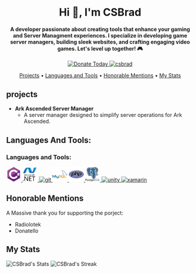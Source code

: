 <h1 align="center">
  <br>
    Hi 👋, I'm CSBrad
  <br>
</h1>

<h4 align="center">A developer passionate about creating tools that enhance your gaming and Server Managment experiences. I specialize in developing game server managers, building sleek websites, and crafting engaging video games. Let's level up together! 🎮</h4>

<p align="center">

  <a href="https://www.paypal.com/paypalme/BradleyRye" target="_blank">
    <img alt="Donate Today" src="https://img.shields.io/badge/Donate-Today-blue">
  </a>
  
  <a href="https://github.com/CSBrad" target="_blank">
    <img src="https://komarev.com/ghpvc/?username=csbrad&label=Profile%20views&color=0e75b6&style=flat" alt="csbrad">
  </a>
  
  
</p>


<p align="center">
  <a href="#projects">Projects</a> •
  <a href="#Languages-And-Tools">Languages and Tools</a> •
  <a href="#Honorable-Mentions ">Honorable Mentions</a> •
  <a href="#my-stats">My Stats</a>
</p>

## projects
* **Ark Ascended Server Manager**
  - A server manager designed to simplify server operations for Ark Ascended.


## Languages And Tools:

<h3 align="left">Languages and Tools:</h3>
<p align="left"> <a href="https://www.w3schools.com/cs/" target="_blank" rel="noreferrer"> <img src="https://raw.githubusercontent.com/devicons/devicon/master/icons/csharp/csharp-original.svg" alt="csharp" width="40" height="40"/> </a> <a href="https://dotnet.microsoft.com/" target="_blank" rel="noreferrer"> <img src="https://raw.githubusercontent.com/devicons/devicon/master/icons/dot-net/dot-net-original-wordmark.svg" alt="dotnet" width="40" height="40"/> </a> <a href="https://git-scm.com/" target="_blank" rel="noreferrer"> <img src="https://www.vectorlogo.zone/logos/git-scm/git-scm-icon.svg" alt="git" width="40" height="40"/> </a> <a href="https://www.mysql.com/" target="_blank" rel="noreferrer"> <img src="https://raw.githubusercontent.com/devicons/devicon/master/icons/mysql/mysql-original-wordmark.svg" alt="mysql" width="40" height="40"/> </a> <a href="https://www.php.net" target="_blank" rel="noreferrer"> <img src="https://raw.githubusercontent.com/devicons/devicon/master/icons/php/php-original.svg" alt="php" width="40" height="40"/> </a> <a href="https://www.postgresql.org" target="_blank" rel="noreferrer"> <img src="https://raw.githubusercontent.com/devicons/devicon/master/icons/postgresql/postgresql-original-wordmark.svg" alt="postgresql" width="40" height="40"/> </a> <a href="https://unity.com/" target="_blank" rel="noreferrer"> <img src="https://www.vectorlogo.zone/logos/unity3d/unity3d-icon.svg" alt="unity" width="40" height="40"/> </a> <a href="https://dotnet.microsoft.com/apps/xamarin" target="_blank" rel="noreferrer"> <img src="https://raw.githubusercontent.com/detain/svg-logos/780f25886640cef088af994181646db2f6b1a3f8/svg/xamarin.svg" alt="xamarin" width="40" height="40"/> </a> </p>



## Honorable Mentions 
A Massive thank you for supporting the porject:
* Radiolotek
* Donatello

## My Stats
![CSBrad's Stats](https://github-readme-stats.vercel.app/api?username=CSBrad&theme=vue-dark&show_icons=true&hide_border=true&count_private=false)
![CSBrad's Streak](https://github-readme-streak-stats.herokuapp.com/?user=CSBrad&theme=vue-dark&hide_border=true)


